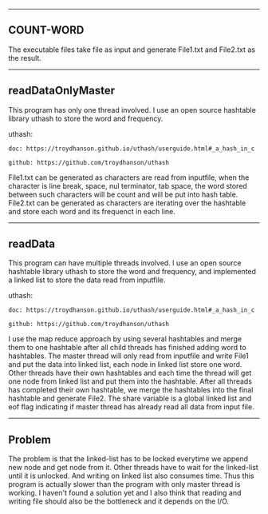 ------------------------------------------
COUNT-WORD
------------------------------------------
The executable files take file as input and generate File1.txt and File2.txt as the result.

------------------------------------------
readDataOnlyMaster
------------------------------------------
This program has only one thread involved. I use an open source hashtable library uthash to store the word and frequency. 

uthash: 

    doc: https://troydhanson.github.io/uthash/userguide.html#_a_hash_in_c
    
    github: https://github.com/troydhanson/uthash
    
File1.txt can be generated as characters are read from inputfile, when the character is line break, space, nul terminator, tab space, the word stored between such characters will be count and will be put into hash table.
File2.txt can be generated as characters are iterating over the hashtable and store each word and its frequenct in each line.

------------------------------------------
readData
------------------------------------------
This program can have multiple threads involved. I use an open source hashtable library uthash to store the word and frequency, and implemented a linked list to store the data read from inputfile. 

uthash: 

    doc: https://troydhanson.github.io/uthash/userguide.html#_a_hash_in_c
    
    github: https://github.com/troydhanson/uthash

I use the map reduce approach by using several hashtables and merge them to one hashtable after all child threads has finished adding word to hashtables. The master thread will only read from inputfile and write File1 and put the data into linked list, each node in linked list store one word. Other threads have their own hashtables and each time the thread will get one node from linked list and put them into the hashtable. After all threads has completed their own hashtable, we merge the hashtables into the final hashtable and generate File2. The share variable is a global linked list and eof flag indicating if master thread has already read all data from input file.

------------------------------------------
Problem
------------------------------------------

The problem is that the linked-list has to be locked everytime we append new node and get node from it. Other threads have to wait for the linked-list until it is unlocked. And writing on linked list also consumes time. Thus this program is actually slower than the program with only master thread is working. I haven't found a solution yet and I also think that reading and writing file should also be the bottleneck and it depends on the I/O. 


